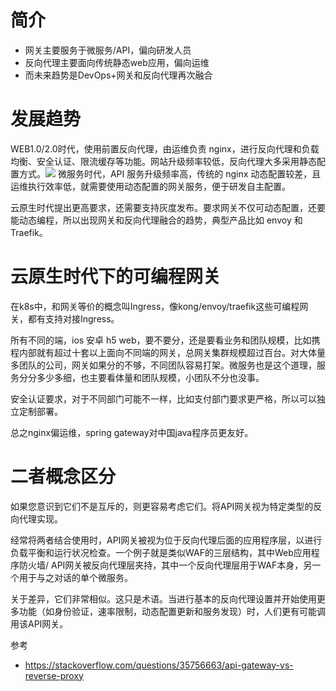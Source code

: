 # 简介
- 网关主要服务于微服务/API，偏向研发人员
- 反向代理主要面向传统静态web应用，偏向运维
- 而未来趋势是DevOps+网关和反向代理再次融合

# 发展趋势
WEB1.0/2.0时代，使用前置反向代理，由运维负责 nginx，进行反向代理和负载均衡、安全认证、限流缓存等功能。网站升级频率较低，反向代理大多采用静态配置方式。![](https://img-blog.csdnimg.cn/20210111125714857.png?x-oss-process=image/watermark,type_ZmFuZ3poZW5naGVpdGk,shadow_10,text_aHR0cHM6Ly9ibG9nLmNzZG4ubmV0L3FxXzMzNTg5NTEw,size_1,color_FFFFFF,t_70)
微服务时代，API 服务升级频率高，传统的 nginx 动态配置较差，且运维执行效率低，就需要使用动态配置的网关服务，便于研发自主配置。

云原生时代提出更高要求，还需要支持灰度发布。要求网关不仅可动态配置，还要能动态编程，所以出现网关和反向代理融合的趋势，典型产品比如 envoy 和 Traefik。
# 云原生时代下的可编程网关
在k8s中，和网关等价的概念叫Ingress，像kong/envoy/traefik这些可编程网关，都有支持对接Ingress。

所有不同的端，ios 安卓 h5 web，要不要分，还是要看业务和团队规模，比如携程内部就有超过十套以上面向不同端的网关，总网关集群规模超过百台。对大体量多团队的公司，网关如果分的不够，不同团队容易打架。微服务也是这个道理，服务分分多少多细，也主要看体量和团队规模，小团队不分也没事。

安全认证要求，对于不同部门可能不一样，比如支付部门要求更严格，所以可以独立定制部署。

总之nginx偏运维，spring gateway对中国java程序员更友好。

# 二者概念区分
如果您意识到它们不是互斥的，则更容易考虑它们。将API网关视为特定类型的反向代理实现。

经常将两者结合使用时，API网关被视为位于反向代理后面的应用程序层，以进行负载平衡和运行状况检查。一个例子就是类似WAF的三层结构，其中Web应用程序防火墙/ API网关被反向代理层夹持，其中一个反向代理层用于WAF本身，另一个用于与之对话的单个微服务。

关于差异，它们非常相似。这只是术语。当进行基本的反向代理设置并开始使用更多功能（如身份验证，速率限制，动态配置更新和服务发现）时，人们更有可能调用该API网关。

参考
- https://stackoverflow.com/questions/35756663/api-gateway-vs-reverse-proxy